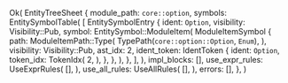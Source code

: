 Ok(
    EntityTreeSheet {
        module_path: `core::option`,
        symbols: EntitySymbolTable(
            [
                EntitySymbolEntry {
                    ident: `Option`,
                    visibility: Visibility::Pub,
                    symbol: EntitySymbol::ModuleItem(
                        ModuleItemSymbol {
                            path: ModuleItemPath::Type(
                                TypePath(`core::option::Option`, `Enum`),
                            ),
                            visibility: Visibility::Pub,
                            ast_idx: 2,
                            ident_token: IdentToken {
                                ident: `Option`,
                                token_idx: TokenIdx(
                                    2,
                                ),
                            },
                        },
                    ),
                },
            ],
        ),
        impl_blocks: [],
        use_expr_rules: UseExprRules(
            [],
        ),
        use_all_rules: UseAllRules(
            [],
        ),
        errors: [],
    },
)